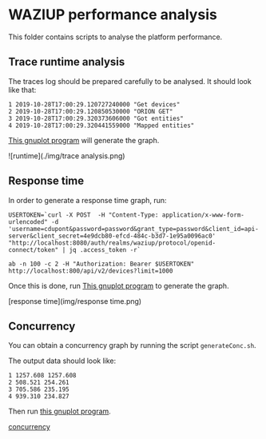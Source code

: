 
WAZIUP performance analysis
===========================

This folder contains scripts to analyse the platform performance.

Trace runtime analysis
----------------------

The traces log should be prepared carefully to be analysed.
It should look like that:
```
1 2019-10-28T17:00:29.120727240000 "Get devices"
2 2019-10-28T17:00:29.120850530000 "ORION GET"
3 2019-10-28T17:00:29.320373606000 "Got entities"
4 2019-10-28T17:00:29.320441559000 "Mapped entities"
```

[This gnuplot program](traceGraph.g) will generate the graph.

![runtime](./img/trace analysis.png)


Response time
-------------

In order to generate a response time graph, run:

```
USERTOKEN=`curl -X POST  -H "Content-Type: application/x-www-form-urlencoded" -d 'username=cdupont&password=password&grant_type=password&client_id=api-server&client_secret=4e9dcb80-efcd-484c-b3d7-1e95a0096ac0' "http://localhost:8080/auth/realms/waziup/protocol/openid-connect/token" | jq .access_token -r`

ab -n 100 -c 2 -H "Authorization: Bearer $USERTOKEN" http://localhost:800/api/v2/devices?limit=1000
```
Once this is done, run [This gnuplot program](responseTime.g) to generate the graph.

[response time](img/response time.png)

Concurrency
-----------

You can obtain a concurrency graph by running the script `generateConc.sh`.

The output data should look like: 
```
1 1257.608 1257.608
2 508.521 254.261
3 705.586 235.195
4 939.310 234.827
```

Then run [this gnuplot program](concGraph.g).

[concurrency](img/concurrency.png)

